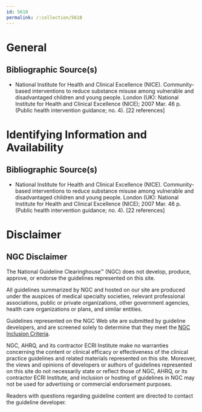 ```yaml
---
id: 5618
permalink: /:collection/5618
---
```


# General

## Bibliographic Source(s)

- National Institute for Health and Clinical Excellence (NICE). Community-based interventions to reduce substance misuse among vulnerable and disadvantaged children and young people. London (UK): National Institute for Health and Clinical Excellence (NICE); 2007 Mar. 46 p. (Public health intervention guidance; no. 4). [22 references]

# Identifying Information and Availability

## Bibliographic Source(s)

- National Institute for Health and Clinical Excellence (NICE). Community-based interventions to reduce substance misuse among vulnerable and disadvantaged children and young people. London (UK): National Institute for Health and Clinical Excellence (NICE); 2007 Mar. 46 p. (Public health intervention guidance; no. 4). [22 references]

# Disclaimer

## NGC Disclaimer

The National Guideline Clearinghouse™ (NGC) does not develop, produce, approve, or endorse the guidelines represented on this site.

All guidelines summarized by NGC and hosted on our site are produced under the auspices of medical specialty societies, relevant professional associations, public or private organizations, other government agencies, health care organizations or plans, and similar entities.

Guidelines represented on the NGC Web site are submitted by guideline developers, and are screened solely to determine that they meet the [NGC Inclusion Criteria](/help-and-about/summaries/inclusion-criteria).

NGC, AHRQ, and its contractor ECRI Institute make no warranties concerning the content or clinical efficacy or effectiveness of the clinical practice guidelines and related materials represented on this site. Moreover, the views and opinions of developers or authors of guidelines represented on this site do not necessarily state or reflect those of NGC, AHRQ, or its contractor ECRI Institute, and inclusion or hosting of guidelines in NGC may not be used for advertising or commercial endorsement purposes.

Readers with questions regarding guideline content are directed to contact the guideline developer.

